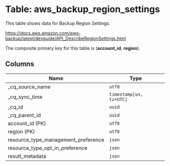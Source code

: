 # Table: aws_backup_region_settings

This table shows data for Backup Region Settings.

https://docs.aws.amazon.com/aws-backup/latest/devguide/API_DescribeRegionSettings.html

The composite primary key for this table is (**account_id**, **region**).

## Columns

| Name          | Type          |
| ------------- | ------------- |
|_cq_source_name|`utf8`|
|_cq_sync_time|`timestamp[us, tz=UTC]`|
|_cq_id|`uuid`|
|_cq_parent_id|`uuid`|
|account_id (PK)|`utf8`|
|region (PK)|`utf8`|
|resource_type_management_preference|`json`|
|resource_type_opt_in_preference|`json`|
|result_metadata|`json`|